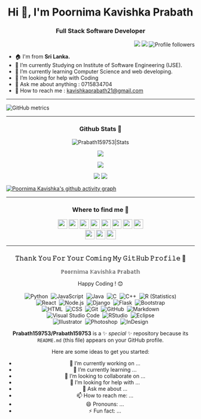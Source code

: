 <h1 align="center">Hi 👋, I'm Poornima Kavishka Prabath</h1>
<h3 align="center">Full Stack Software Developer</h3>

<p align="Right">
<img src="https://img.shields.io/static/v1?label=Sponsor&message=%E2%9D%A4&logo=GitHub&link=%3Curl%3E&color=f88379">
<img src="https://badges.pufler.dev/years/Prabath159753">
<img alt="Profile followers" src="https://img.shields.io/github/followers/Prabath159753">
</p>

- 🏠 I'm from <b>Sri Lanka.</b>
- 🔭 I’m currently Studying on Institute of Software Engineering (IJSE).
- 🌱 I’m currently learning Computer Science and web developing.
- 🤔 I’m looking for help with Coding
- 💬 Ask me about anything : 0715834704 
- 📧 How to reach me : <a href="gmail:kavishkaprabath21@gmail.com">kavishkaprabath21@gmail.com</a> 


***
![GitHub metrics](https://metrics.lecoq.io/Prabath159753)
***   


<h3 align="center">
Github Stats 🧐
</h3>

<p align="center"> <img src="https://github-readme-stats.vercel.app/api?username=Prabath159753&show_icons=true&theme=gotham" alt="Prabath159753|Stats"/>
<p align="center"> <img src="https://github-readme-streak-stats.herokuapp.com?user=Prabath159753&theme=github-dark&date_format=M%20j%5B%2C%20Y%5D"/> </p>
<p align="center"> <img src="https://github-profile-summary-cards.vercel.app/api/cards/profile-details?username=Prabath159753&theme=github_dark"/> </p>

<div align="center">
<img src="https://github-profile-summary-cards.vercel.app/api/cards/stats?username=Prabath159753&theme=github_dark"/>
<img src="https://github-profile-summary-cards.vercel.app/api/cards/productive-time?username=Prabath159753&theme=github_dark"/>
</div>

<p align="center"> 

[![Poornima Kavishka's github activity graph](https://activity-graph.herokuapp.com/graph?username=Prabath159753&theme=gotham)](https://github.com/Prabath159753/github-readme-activity-graph&theme=github)
    
---


<h3 align="center">
Where to find me 🤙
</h3>
<div align="center">

[<img height="25" src = "https://img.shields.io/badge/linkedin-00614A.svg?&style=for-the-badge&logo=linkedin&logoColor=white" />][LinkedIn]
[<img height="25" src = "https://img.shields.io/badge/Whatsapp-00614A.svg?&style=for-the-badge&logo=WhatsApp&logoColor=white">][WhatsApp]
<img height="25" src = "https://img.shields.io/badge/Youtube-00614A.svg?&style=for-the-badge&logo=Youtube&logoColor=white">
<img height="25" src = "https://img.shields.io/badge/Facebook-00614A.svg?&style=for-the-badge&logo=facebook&logoColor=white">
<img height="25" src = "https://img.shields.io/badge/twitter-00614A.svg?&style=for-the-badge&logo=twitter&logoColor=white">
<img height="25" src = "https://img.shields.io/badge/instragram-00614A.svg?&style=for-the-badge&logo=instagram&logoColor=white">
<img height="25" src = "https://img.shields.io/badge/tumblr-00614A.svg?&style=for-the-badge&logo=tumblr&logoColor=white">
<img height="25" src = "https://img.shields.io/badge/reddit-00614A.svg?&style=for-the-badge&logo=reddit&logoColor=white">    
<img height="25" src = "https://img.shields.io/badge/telegram-00614A.svg?&style=for-the-badge&logo=telegram&logoColor=white">
<img height="25" src = "https://img.shields.io/badge/DEV%20Community-00614A.svg?&style=for-the-badge&logo=dev&logoColor=white">
<img height="25" src = "https://img.shields.io/badge/Medium-00614A.svg?&style=for-the-badge&logo=medium&logoColor=white">

</div>

[linkedin]: https://www.linkedin.com/in/kavishka-prabath-628485225/
[Youtube]:
[Facebook]:
[WhatsApp]: https://wa.me/0715834704
[Twitter]:
[Instragram]:
[Tumblr]:
[Reddit]:
[Telegram]:
[Dribble]:
[Dev_Community]:
[Medium]:
    
    
---
<h3 align="center">𝚃𝚑𝚊𝚗𝚔 𝚈𝚘𝚞 𝙵𝚘𝚛 𝚈𝚘𝚞𝚛 𝙲𝚘𝚖𝚒𝚗𝚐 𝙼𝚢 𝙶𝚒𝚝𝙷𝚞𝚋 𝙿𝚛𝚘𝚏𝚒𝚕𝚎 🤝</h3>
<p align="center">ℙ𝕠𝕠𝕣𝕟𝕚𝕞𝕒 𝕂𝕒𝕧𝕚𝕤𝕙𝕜𝕒 ℙ𝕣𝕒𝕓𝕒𝕥𝕙<br>
  
    
<div align="center" 
<i>Happy Coding !</i> 😊
</div><br>

<div align="center" 
### 🛠 &nbsp;Tech Stack

![Python](https://img.shields.io/badge/-Python-05122A?style=flat&logo=python)&nbsp;
![JavaScript](https://img.shields.io/badge/-JavaScript-05122A?style=flat&logo=javascript)&nbsp;
![Java](https://img.shields.io/badge/-Java-05122A?style=flat&logo=Java&logoColor=FFA518)&nbsp;
![C](https://img.shields.io/badge/-C-05122A?style=flat&logo=C&logoColor=A8B9CC)&nbsp;
![C++](https://img.shields.io/badge/-C++-05122A?style=flat&logo=C%2B%2B&logoColor=00599C)&nbsp;
![R (Statistics)](https://img.shields.io/badge/-R-05122A?style=flat&logo=R&logoColor=276DC3)\
![React](https://img.shields.io/badge/-React-05122A?style=flat&logo=react)&nbsp;
![Node.js](https://img.shields.io/badge/-Node.js-05122A?style=flat&logo=node.js)&nbsp;
![Django](https://img.shields.io/badge/-Django-05122A?style=flat&logo=django&logoColor=092E20)&nbsp;
![Flask](https://img.shields.io/badge/-Flask-05122A?style=flat&logo=flask)&nbsp;
![Bootstrap](https://img.shields.io/badge/-Bootstrap-05122A?style=flat&logo=bootstrap&logoColor=563D7C)\
![HTML](https://img.shields.io/badge/-HTML-05122A?style=flat&logo=HTML5)&nbsp;
![CSS](https://img.shields.io/badge/-CSS-05122A?style=flat&logo=CSS3&logoColor=1572B6)&nbsp;
![Git](https://img.shields.io/badge/-Git-05122A?style=flat&logo=git)&nbsp;
![GitHub](https://img.shields.io/badge/-GitHub-05122A?style=flat&logo=github)&nbsp;
![Markdown](https://img.shields.io/badge/-Markdown-05122A?style=flat&logo=markdown)\
![Visual Studio Code](https://img.shields.io/badge/-Visual%20Studio%20Code-05122A?style=flat&logo=visual-studio-code&logoColor=007ACC)&nbsp;
![RStudio](https://img.shields.io/badge/-RStudio-05122A?style=flat&logo=rstudio)&nbsp;
![Eclipse](https://img.shields.io/badge/-Eclipse-05122A?style=flat&logo=eclipse-ide&logoColor=2C2255)\
![Illustrator](https://img.shields.io/badge/-Illustrator-05122A?style=flat&logo=adobe-illustrator)&nbsp;
![Photoshop](https://img.shields.io/badge/-Photoshop-05122A?style=flat&logo=adobe-photoshop)&nbsp;
![InDesign](https://img.shields.io/badge/-InDesign-05122A?style=flat&logo=adobe-indesign)
</div>

<div align="center" 
[![HitCount](http://hits.dwyl.com/GathsaraH/GathsaraH.svg)](http://hits.dwyl.com/GathsaraH/GathsaraH)
</div>

<!-- 
 
<div align="center" 
<i>Random dev joke for you!</i><br><br>
<a href="https://readme-jokes.vercel.app"><img align="center" src="https://readme-jokes.vercel.app/api" alt="README Jokes"></a>
</div>

<p align="center"><img alt="Poornima Kavishka's Top Languages" src="https://github-readme-stats.vercel.app/api/top-langs/?username=Prabath159753&langs_count=8&count_private=true&layout=compact&theme=github_dark" /></p>

-->

    
**Prabath159753/Prabath159753** is a ✨ _special_ ✨ repository because its `README.md` (this file) appears on your GitHub profile.

Here are some ideas to get you started:

- 🔭 I’m currently working on ...
- 🌱 I’m currently learning ...
- 👯 I’m looking to collaborate on ...
- 🤔 I’m looking for help with ...
- 💬 Ask me about ...
- 📫 How to reach me: ...
- 😄 Pronouns: ...
- ⚡ Fun fact: ...

